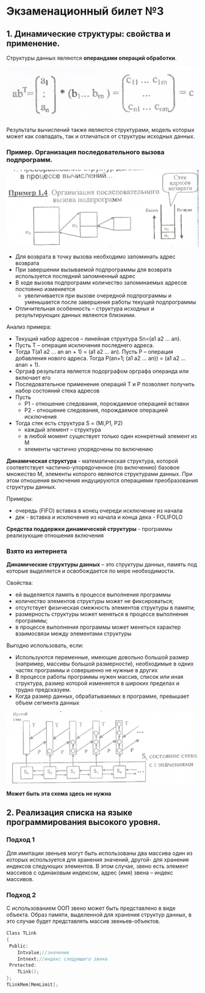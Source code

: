 # Экзаменационный билет №3

## 1. Динамические структуры: свойства и применение.

Структуры данных являются **операндами операций обработки**.

![](../pictures/ticket03-1.png)

Результаты вычислений также являются структурами, модель которых может как совпадать, так и отличаться от структуры исходных данных.

### Пример. Организация последовательного вызова подпрограмм.

![](../pictures/ticket03-2.png)

- Для возврата в точку вызова необходимо запоминать адрес возврата
- При завершении вызываемой подпрограммы для возврата используется последний запомненный адрес
- В ходе вызова подпрограмм количество запоминаемых адресов постоянно изменяется
  - увеличивается при вызове очередной подпрограммы и уменьшается после завершения работы текущей подпрограммы
- Отличительная особенность – структура исходных и результирующих данных являются близкими.

Анализ примера:

- Текущий набор адресов – линейная структура Sn=(a1 a2 … an).
- Пусть T – операция исключения последнего адреса.
- Тогда T(a1 a2 … an an + 1) = (a1 a2 … an). Пусть P – операция добавления нового адреса. Тогда P(an+1; (a1 a2 … an)) = (a1 a2 … anan + 1).
- Орграф результата является подорграфом орграфа операнда или включает его
- Последовательное применение операций T и P позволяет получить набор состояний стека адресов
- Пусть
  - P1 - отношение следования, порождаемое операцией вставки
  - P2 - отношение следования, порождаемое операцией исключения
- Тогда стек есть структура S = (Mi,P1, P2)
  - каждый элемент – структура
  - в любой момент существует только один конкретный элемент из M
  - элементы частично упорядочены по включению

**Динамическая структура** - математическая структура, которой соответствует частично-упорядоченное (по включению) базовое множество M, элементы которого являются структурами данных. При этом отношения включения индуцируются операциями преобразования структуры данных.

Примеры:

- очередь (FIFO) вставка в конец очереди исключение из начала
- дек - вставка и исключение из начала и конца дека - FOLIFOLO

**Средства поддержки динамической структуры** - программы реализующие отношения включения

### Взято из интернета

**Динамические структуры данных** – это структуры данных, память под которые выделяется и освобождается по мере необходимости.

Свойства:

- ей выделяется память в процессе выполнения программы
- количество элементов структуры может не фиксироваться;
- отсутствует физическая смежность элементов структуры в памяти;
- размерность структуры может меняться в процессе выполнения программы;
- в процессе выполнения программы может меняться характер взаимосвязи между элементами структуры

Выгодно использовать, если:

- Используются переменные, имеющие довольно большой размер (например, массивы большой размерности), необходимые в одних частях программы и совершенно не нужные в других
- В процессе работы программы нужен массив, список или иная структура, размер которой изменяется в широких пределах и трудно предсказуем.
- Когда размер данных, обрабатываемых в программе, превышает объем сегмента данных

![](../pictures/ticket03-3.png)

**Может быть эта схема здесь не нужна**

## 2. Реализация списка на языке программирования высокого уровня.

### Подход 1

Для имитации звеньев могут быть использованы два массива один из которых используется для хранения значений, другой- для хранения индексов следующих элементов. В этом случае, звено есть элемент массивов с одинаковым индексом, адрес (имя) звена – индекс массивов.

### Подход 2

С использованием ООП звено может быть представлено в виде объекта. Образ памяти, выделенной для хранения структур данных, в это случае будет представлять массив звеньев-объектов.

```C++
Class TLink
{
 Public:
    Intvalue;//значение
    Intnext;//индекс следующего звена
 Protected:
    TLink();
};
TLinkMem[MemLimit];
```
